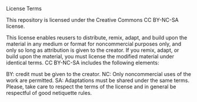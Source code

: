 License Terms

This repository is licensed under the Creative Commons CC BY-NC-SA license.

This license enables reusers to distribute, remix, adapt, and build upon the material in any medium or format for noncommercial purposes only, and only so long as attribution is given to the creator. If you remix, adapt, or build upon the material, you must license the modified material under identical terms. CC BY-NC-SA includes the following elements:

BY: credit must be given to the creator.
NC: Only noncommercial uses of the work are permitted.
SA: Adaptations must be shared under the same terms.
Please, take care to respect the terms of the license and in general be respectful of good netiquette rules.
